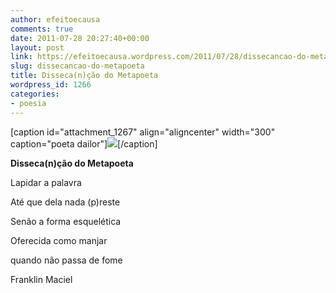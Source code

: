 ```yaml
---
author: efeitoecausa
comments: true
date: 2011-07-28 20:27:40+00:00
layout: post
link: https://efeitoecausa.wordpress.com/2011/07/28/dissecancao-do-metapoeta/
slug: dissecancao-do-metapoeta
title: Disseca(n)ção do Metapoeta
wordpress_id: 1266
categories:
- poesia
---
```


[caption id="attachment_1267" align="aligncenter" width="300" caption="poeta dailor"][![](http://efeitoecausa.files.wordpress.com/2011/07/dailor-varela.jpg)](http://efeitoecausa.files.wordpress.com/2011/07/dailor-varela.jpg)[/caption]

**Disseca(n)ção do Metapoeta**



Lapidar a palavra

Até que dela nada (p)reste

Senão a forma esquelética

Oferecida como manjar

quando não passa de fome



Franklin Maciel
